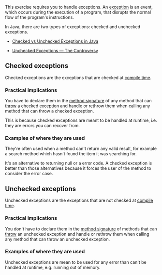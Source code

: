 This exercise requires you to handle exceptions. An [exception](https://docs.oracle.com/javase/tutorial/essential/exceptions/definition.html) is an event, which occurs during the execution of a program, that disrupts the normal flow of the program's instructions.

In Java, there are two types of exceptions: checked and unchecked exceptions.

- [Checked vs Unchecked Exceptions in Java](https://www.geeksforgeeks.org/checked-vs-unchecked-exceptions-in-java/)

- [Unchecked Exceptions — The Controversy](https://docs.oracle.com/javase/tutorial/essential/exceptions/runtime.html)

## Checked exceptions

Checked exceptions are the exceptions that are checked at [compile time](https://en.wikipedia.org/wiki/Compile_time).

### Practical implications

You have to declare them in the [method signature](https://docs.oracle.com/javase/tutorial/java/javaOO/methods.html) of any method that can [throw](https://docs.oracle.com/javase/tutorial/essential/exceptions/throwing.html) a checked exception and handle or rethrow them when calling any method that can throw a checked exception.

This is because checked exceptions are meant to be handled at runtime, i.e. they are errors you can recover from.

### Examples of where they are used

They're often used when a method can't return any valid result, for example a search method which hasn't found the item it was searching for.

It's an alternative to returning null or a error code. A checked exception is better than those alternatives because it forces the user of the method to consider the error case.

## Unchecked exceptions

Unchecked exceptions are the exceptions that are not checked at [compile time](https://en.wikipedia.org/wiki/Compile_time).

### Practical implications

You don't have to declare them in the [method signature](https://docs.oracle.com/javase/tutorial/java/javaOO/methods.html) of methods that can [throw](https://docs.oracle.com/javase/tutorial/essential/exceptions/throwing.html) an unchecked exception and handle or rethrow them when calling any method that can throw an unchecked exception.

### Examples of where they are used

Unchecked exceptions are mean to be used for any error than can't be handled at runtime, e.g. running out of memory.